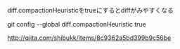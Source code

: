 diff.compactionHeuristicをtrueにするとdiffがみやすくなる  

git config --global diff.compactionHeuristic true  

http://qiita.com/shibukk/items/8c9362a5bd399b9c56be
